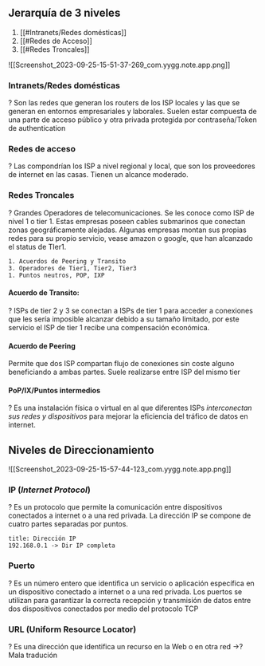 ## Jerarquía de 3 niveles
1. [[#Intranets/Redes domésticas]]
2. [[#Redes de Acceso]]
3. [[#Redes Troncales]]

![[Screenshot_2023-09-25-15-51-37-269_com.yygg.note.app.png]]
### Intranets/Redes domésticas
?
Son las redes que generan los routers de los ISP locales y las que se generan en entornos empresariales y laborales. Suelen estar compuesta de una parte de acceso público y otra privada protegida por contraseña/Token de authentication 

### Redes de acceso
?
Las compondrían los ISP a nivel regional y local, que son los proveedores de internet en las casas.  Tienen un alcance moderado.

### Redes Troncales
?
Grandes Operadores de telecomunicaciones. Se les conoce como ISP de nivel 1 o tier 1. Estas empresas poseen cables submarinos que conectan zonas geográficamente alejadas. Algunas empresas montan sus propias redes para su propio servicio, vease amazon o google, que han alcanzado el status de TIer1.

```ad-seealso
1. Acuerdos de Peering y Transito
3. Operadores de Tier1, Tier2, Tier3
1. Puntos neutros, POP, IXP
```

#### Acuerdo de Transito:
?
ISPs de tier 2 y 3 se conectan a ISPs de tier 1 para acceder a conexiones que les sería imposible alcanzar debido a su tamaño limitado, por este servicio el ISP de tier 1 recibe una compensación económica.

#### Acuerdo de Peering
Permite que dos ISP compartan flujo de conexiones sin coste alguno beneficiando a ambas partes. Suele realizarse entre ISP del mismo tier

#### PoP/IX/Puntos intermedios
?
Es una instalación física o virtual en al que diferentes ISPs *interconectan sus redes y dispositivos* para mejorar la eficiencia del tráfico de datos en internet.


## Niveles de Direccionamiento
![[Screenshot_2023-09-25-15-57-44-123_com.yygg.note.app.png]]

### IP (*Internet Protocol*)
?
Es un protocolo que permite la comunicación entre dispositivos conectados a internet o a una red privada. La dirección IP se compone de cuatro partes separadas por puntos.

```ad-example
title: Dirección IP
192.168.0.1 -> Dir IP completa
```

### Puerto
?
Es un número entero que identifica un servicio o aplicación específica en un dispositivo conectado a internet o a una red privada. Los puertos se utilizan para garantizar la correcta recepción y transmisión de datos entre dos dispositivos conectados por medio del protocolo TCP

### URL (Uniform Resource Locator)
?
Es una dirección que identifica un recurso en la Web o en otra red ->? Mala tradución